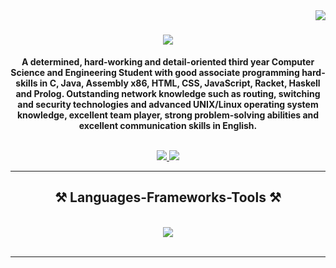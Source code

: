 <img align="right" src="https://visitor-badge.laobi.icu/badge?page_id=salesp07.salesp07" />

<h1 align="center">
    <img src="https://readme-typing-svg.herokuapp.com/?font=Righteous&size=35&center=true&vCenter=true&width=500&height=70&duration=4000&lines=Hi+There!+👋;+I'm+Stavăr+Laurențiu!;" />
</h1>

<b><p align="center"> A determined, hard-working and detail-oriented third year Computer Science and Engineering Student with good associate programming hard-skills in C, Java, Assembly x86, HTML, CSS, JavaScript, Racket, Haskell and Prolog. Outstanding network knowledge such as routing, switching and security technologies and advanced UNIX/Linux operating system knowledge, excellent team player, strong problem-solving abilities and excellent communication skills in English.</p></b>

<br/>

 <div align="center"> 
  <a href="mailto:laurentiu.stavar2004@gmail.com">
    <img src="https://img.shields.io/badge/Gmail-333333?style=for-the-badge&logo=gmail&logoColor=red" />
  </a>
  <a href="https://www.linkedin.com/in/laurentiu-cristian-stavar-a80a59247/" target="_blank">
    <img src="https://img.shields.io/badge/LinkedIn-0077B5?style=for-the-badge&logo=linkedin&logoColor=white" target="_blank" />
  </a>
</div>

<hr/>
 
<h2 align="center">⚒️ Languages-Frameworks-Tools ⚒️</h2>
<br/>
<div align="center">
    <img src="https://skillicons.dev/icons?i=vscode,github,git,c,cpp,java,python,html,css,javascript,matlab,haskell" />
</div>

<br/>
<hr/>
